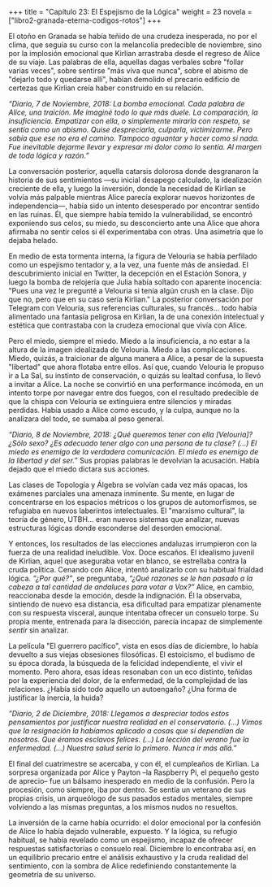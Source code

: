 +++
title = "Capítulo 23: El Espejismo de la Lógica"
weight = 23
novela = ["libro2-granada-eterna-codigos-rotos"]
+++

El otoño en Granada se había teñido de una crudeza inesperada, no por el clima, que seguía su curso con la melancolía predecible de noviembre, sino por la implosión emocional que Kirlian arrastraba desde el regreso de Alice de su viaje. Las palabras de ella, aquellas dagas verbales sobre "follar varias veces", sobre sentirse "más viva que nunca", sobre el abismo de "dejarlo todo y quedarse allí", habían demolido el precario edificio de certezas que Kirlian creía haber construido en su relación.

*“Diario, 7 de Noviembre, 2018:*
*La bomba emocional. Cada palabra de Alice, una traición. Me imaginé todo lo que más duele. La comparación, la insuficiencia. Empatizar con ella, o simplemente mirarla con respeto, se sentía como un abismo. Quise despreciarla, culparla, victimizarme. Pero sabía que ese no era el camino. Tampoco aguantar y hacer como si nada. Fue inevitable dejarme llevar y expresar mi dolor como lo sentía. Al margen de toda lógica y razón.”*

La conversación posterior, aquella catarsis dolorosa donde desgranaron la historia de sus sentimientos —su inicial desapego calculado, la idealización creciente de ella, y luego la inversión, donde la necesidad de Kirlian se volvía más palpable mientras Alice parecía explorar nuevos horizontes de independencia—, había sido un intento desesperado por encontrar sentido en las ruinas. Él, que siempre había temido la vulnerabilidad, se encontró exponiendo sus celos, su miedo, su desconcierto ante una Alice que ahora afirmaba no sentir celos si él experimentaba con otras. Una asimetría que lo dejaba helado.

En medio de esta tormenta interna, la figura de Velouria se había perfilado como un espejismo tentador y, a la vez, una fuente más de ansiedad. El descubrimiento inicial en Twitter, la decepción en el Estación Sonora, y luego la bomba de relojería que Julia había soltado con aparente inocencia: "Pues una vez le pregunté a Velouria si tenía algún crush en la clase. Dijo que no, pero que en su caso sería Kirlian." La posterior conversación por Telegram con Velouria, sus referencias culturales, su francés... todo había alimentado una fantasía peligrosa en Kirlian, la de una conexión intelectual y estética que contrastaba con la crudeza emocional que vivía con Alice.

Pero el miedo, siempre el miedo. Miedo a la insuficiencia, a no estar a la altura de la imagen idealizada de Velouria. Miedo a las complicaciones. Miedo, quizás, a traicionar de alguna manera a Alice, a pesar de la supuesta "libertad" que ahora flotaba entre ellos. Así que, cuando Velouria le propuso ir a La Sal, su instinto de conservación, o quizás su lealtad confusa, lo llevó a invitar a Alice. La noche se convirtió en una performance incómoda, en un intento torpe por navegar entre dos fuegos, con el resultado predecible de que la chispa con Velouria se extinguiera entre silencios y miradas perdidas. Había usado a Alice como escudo, y la culpa, aunque no la analizara del todo, se sumaba al peso general.

*“Diario, 8 de Noviembre, 2018:*
*¿Qué queremos tener con ella [Velouria]? ¿Sólo sexo? ¿Es adecuado tener algo con una persona de tu clase? (...) El miedo es enemigo de la verdadera comunicación. El miedo es enemigo de la libertad y del ser.*”
Sus propias palabras le devolvían la acusación. Había dejado que el miedo dictara sus acciones.

Las clases de Topología y Álgebra se volvían cada vez más opacas, los exámenes parciales una amenaza inminente. Su mente, en lugar de concentrarse en los espacios métricos o los grupos de automorfismos, se refugiaba en nuevos laberintos intelectuales. El "marxismo cultural", la teoría de género, UTBH... eran nuevos sistemas que analizar, nuevas estructuras lógicas donde esconderse del desorden emocional.

Y entonces, los resultados de las elecciones andaluzas irrumpieron con la fuerza de una realidad ineludible. Vox. Doce escaños. El idealismo juvenil de Kirlian, aquel que aseguraba votar en blanco, se estrellaba contra la cruda política. Cenando con Alice, intentó analizarlo con su habitual frialdad lógica.
*“¿Por qué?”*, se preguntaba, *“¿Qué razones se le han pasado a la cabeza a tal cantidad de andaluces para votar a Vox?”*
Alice, en cambio, reaccionaba desde la emoción, desde la indignación. Él la observaba, sintiendo de nuevo esa distancia, esa dificultad para empatizar plenamente con su respuesta visceral, aunque intentaba ofrecer un consuelo torpe. Su propia mente, entrenada para la disección, parecía incapaz de simplemente *sentir* sin analizar.

La película "El guerrero pacífico", vista en esos días de diciembre, lo había devuelto a sus viejas obsesiones filosóficas. El estoicismo, el budismo de su época dorada, la búsqueda de la felicidad independiente, el vivir el momento. Pero ahora, esas ideas resonaban con un eco distinto, teñidas por la experiencia del dolor, de la enfermedad, de la complejidad de las relaciones. ¿Había sido todo aquello un autoengaño? ¿Una forma de justificar la inercia, la huida?

*“Diario, 2 de Diciembre, 2018:*
*Llegamos a despreciar todos estos pensamientos por justificar nuestra realidad en el conservatorio. (...) Vimos que la resignación la habíamos aplicado a cosas que sí dependían de nosotros. Que éramos esclavos felices. (...) La lección del verano fue la enfermedad. (...) Nuestra salud sería lo primero. Nunca ir más allá.”*

El final del cuatrimestre se acercaba, y con él, el cumpleaños de Kirlian. La sorpresa organizada por Alice y Payton –la Raspberry Pi, el pequeño gesto de aprecio– fue un bálsamo inesperado en medio de la confusión. Pero la procesión, como siempre, iba por dentro. Se sentía un veterano de sus propias crisis, un arqueólogo de sus pasados estados mentales, siempre volviendo a las mismas preguntas, a los mismos nudos no resueltos.

La inversión de la carne había ocurrido: el dolor emocional por la confesión de Alice lo había dejado vulnerable, expuesto. Y la lógica, su refugio habitual, se había revelado como un espejismo, incapaz de ofrecer respuestas satisfactorias o consuelo real. Diciembre lo encontraba así, en un equilibrio precario entre el análisis exhaustivo y la cruda realidad del sentimiento, con la sombra de Alice redefiniendo constantemente la geometría de su universo.